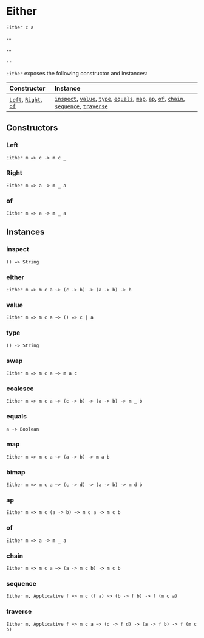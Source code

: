 # Either

`Either c a`

--

--

```js
--
```

`Either` exposes the following constructor and instances:

| Constructor | Instance |
|:---|:---|
| [`Left`](#left), [`Right`](#right), [`of`](#of) | [`inspect`](#inspect), [`value`](#value), [`type`](#type), [`equals`](#equals), [`map`](#map), [`ap`](#ap), [`of`](#of), [`chain`](#chain), [`sequence`](#sequence), [`traverse`](#traverse) |

## Constructors

### Left

`Either m => c -> m c _`

### Right

`Either m => a -> m _ a`

### of

`Either m => a -> m _ a`

## Instances

### inspect

`() => String`

### either

`Either m => m c a ~> (c -> b) -> (a -> b) -> b`

### value

`Either m => m c a ~> () => c | a`

### type

`() -> String`

### swap

`Either m => m c a ~> m a c`

### coalesce

`Either m => m c a ~> (c -> b) -> (a -> b) -> m _ b`

### equals

`a -> Boolean`

### map

`Either m => m c a ~> (a -> b) -> m a b`

### bimap

`Either m => m c a ~> (c -> d) -> (a -> b) -> m d b`

### ap

`Either m => m c (a -> b) ~> m c a -> m c b`

### of

`Either m => a -> m _ a`

### chain

`Either m => m c a ~> (a -> m c b) -> m c b`

### sequence

`Either m, Applicative f => m c (f a) ~> (b -> f b) -> f (m c a)`

### traverse

`Either m, Applicative f => m c a ~> (d -> f d) -> (a -> f b) -> f (m c b)`
